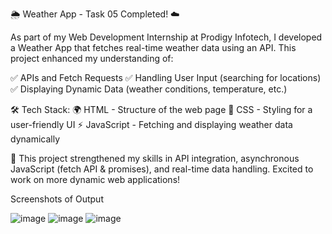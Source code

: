 🌦 Weather App - Task 05 Completed! ☁️

As part of my Web Development Internship at Prodigy Infotech, I developed a Weather App that fetches real-time weather data using an API. This project enhanced my understanding of:

✅ APIs and Fetch Requests
✅ Handling User Input (searching for locations)
✅ Displaying Dynamic Data (weather conditions, temperature, etc.)

🛠 Tech Stack:
🌍 HTML - Structure of the web page
🎨 CSS - Styling for a user-friendly UI
⚡ JavaScript - Fetching and displaying weather data dynamically

🚀 This project strengthened my skills in API integration, asynchronous JavaScript (fetch API & promises), and real-time data handling. Excited to work on more dynamic web applications!

Screenshots of Output

![image](https://github.com/user-attachments/assets/f61034b2-1e8a-47e7-9187-85f8f8694559)
![image](https://github.com/user-attachments/assets/81dfb0dd-9572-42be-9458-a5d5c4facfda)
![image](https://github.com/user-attachments/assets/4448ae93-2776-4b66-a6ad-0c6c6e73535d)



